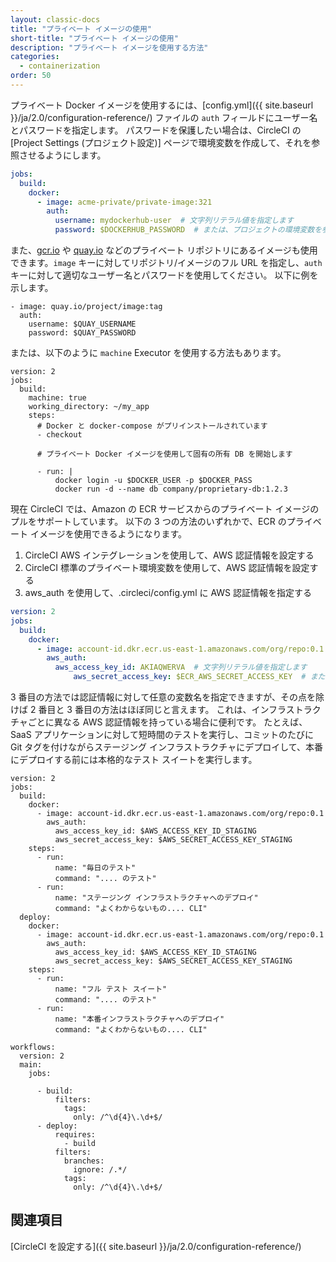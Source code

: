 ```yaml
---
layout: classic-docs
title: "プライベート イメージの使用"
short-title: "プライベート イメージの使用"
description: "プライベート イメージを使用する方法"
categories:
  - containerization
order: 50
---
```


プライベート Docker イメージを使用するには、[config.yml]({{ site.baseurl }}/ja/2.0/configuration-reference/) ファイルの `auth` フィールドにユーザー名とパスワードを指定します。 パスワードを保護したい場合は、CircleCI の [Project Settings (プロジェクト設定)] ページで環境変数を作成して、それを参照させるようにします。

```yaml
jobs:
  build:
    docker:
      - image: acme-private/private-image:321
        auth:
          username: mydockerhub-user  # 文字列リテラル値を指定します
          password: $DOCKERHUB_PASSWORD  # または、プロジェクトの環境変数を参照するように指定します
```

また、[gcr.io](https://cloud.google.com/container-registry) や [quay.io](https://quay.io) などのプライベート リポジトリにあるイメージも使用できます。`image` キーに対してリポジトリ/イメージのフル URL を指定し、`auth` キーに対して適切なユーザー名とパスワードを使用してください。 以下に例を示します。

    - image: quay.io/project/image:tag
      auth:
        username: $QUAY_USERNAME
        password: $QUAY_PASSWORD


または、以下のように `machine` Executor を使用する方法もあります。

    version: 2
    jobs:
      build:
        machine: true
        working_directory: ~/my_app
        steps:
          # Docker と docker-compose がプリインストールされています
          - checkout

          # プライベート Docker イメージを使用して固有の所有 DB を開始します

          - run: |
              docker login -u $DOCKER_USER -p $DOCKER_PASS
              docker run -d --name db company/proprietary-db:1.2.3


現在 CircleCI では、Amazon の ECR サービスからのプライベート イメージのプルをサポートしています。 以下の 3 つの方法のいずれかで、ECR のプライベート イメージを使用できるようになります。

1. CircleCI AWS インテグレーションを使用して、AWS 認証情報を設定する
2. CircleCI 標準のプライベート環境変数を使用して、AWS 認証情報を設定する
3. aws_auth を使用して、.circleci/config.yml に AWS 認証情報を指定する

```yaml
version: 2
jobs:
  build:
    docker:
      - image: account-id.dkr.ecr.us-east-1.amazonaws.com/org/repo:0.1
        aws_auth:
          aws_access_key_id: AKIAQWERVA  # 文字列リテラル値を指定します
              aws_secret_access_key: $ECR_AWS_SECRET_ACCESS_KEY  # または、プロジェクトの UI 環境変数を参照するように指定します
```


3 番目の方法では認証情報に対して任意の変数名を指定できますが、その点を除けば 2 番目と 3 番目の方法はほぼ同じと言えます。 これは、インフラストラクチャごとに異なる AWS 認証情報を持っている場合に便利です。 たとえば、SaaS アプリケーションに対して短時間のテストを実行し、コミットのたびに Git タグを付けながらステージング インフラストラクチャにデプロイして、本番にデプロイする前には本格的なテスト スイートを実行します。

    version: 2
    jobs:
      build:
        docker:
          - image: account-id.dkr.ecr.us-east-1.amazonaws.com/org/repo:0.1
            aws_auth:
              aws_access_key_id: $AWS_ACCESS_KEY_ID_STAGING
              aws_secret_access_key: $AWS_SECRET_ACCESS_KEY_STAGING
        steps:
          - run:
              name: "毎日のテスト"
              command: ".... のテスト"
          - run:
              name: "ステージング インフラストラクチャへのデプロイ"
              command: "よくわからないもの.... CLI"
      deploy:
        docker:
          - image: account-id.dkr.ecr.us-east-1.amazonaws.com/org/repo:0.1
            aws_auth:
              aws_access_key_id: $AWS_ACCESS_KEY_ID_STAGING
              aws_secret_access_key: $AWS_SECRET_ACCESS_KEY_STAGING
        steps:
          - run:
              name: "フル テスト スイート"
              command: ".... のテスト"
          - run:
              name: "本番インフラストラクチャへのデプロイ"
              command: "よくわからないもの.... CLI"

    workflows:
      version: 2
      main:
        jobs:

          - build:
              filters:
                tags:
                  only: /^\d{4}\.\d+$/
          - deploy:
              requires:
                - build
              filters:
                branches:
                  ignore: /.*/
                tags:
                  only: /^\d{4}\.\d+$/


## 関連項目

[CircleCI を設定する]({{ site.baseurl }}/ja/2.0/configuration-reference/)

